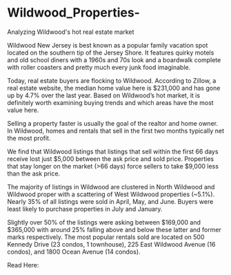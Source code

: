 # Wildwood_Properties-
Analyzing Wildwood's hot real estate market 

Wildwood New Jersey is best known as a popular family vacation spot located on the southern tip of the Jersey Shore. It features quirky motels and old school diners with a 1960s and 70s look and a boardwalk complete with roller coasters and pretty much every junk food imaginable.

Today, real estate buyers are flocking to Wildwood. According to Zillow, a real estate website, the median home value here is $231,000 and has gone up by 4.7% over the last year. Based on Wildwood’s hot market, it is definitely worth examining buying trends and which areas have the most value here.

Selling a property faster is usually the goal of the realtor and home owner. In Wildwood, homes and rentals that sell in the first two months typically net the most profit. 

We find that Wildwood listings that listings that sell within the first 66 days receive lost just $5,000 between the ask price and sold price. Properties that stay longer on the market (>66 days) force sellers to take $9,000 less than the ask price.

The majority of listings in Wildwood are clustered in North Wildwood and Wildwood proper with a scattering of West Wildwood properties (~5.1%). Nearly 35% of all listings were sold in April, May, and June. Buyers were least likely to purchase properties in July and January.

Slightly over 50% of the listings were asking between $169,000 and $365,000 with around 25% falling above and below these latter and former marks respectively. The most popular rentals sold are located on 500 Kennedy Drive (23 condos, 1 townhouse), 225 East Wildwood Avenue (16 condos), and 1800 Ocean Avenue (14 condos).

Read Here: 

